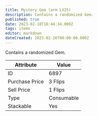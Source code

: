 ```yaml
---
title: Mystery Gem (arm LV25)
description: Contains a randomized Gem.
published: true
date: 2023-02-18T16:44:34.000Z
tags: items
editor: markdown
dateCreated: 2023-02-16T00:00:00.000Z
---
```


Contains a randomized Gem.

|Attribute|Value|
|-|-|
|ID|6897|
|Purchase Price|3 Flips|
|Sell Price|1 Flips|
|Type|Consumable|
|Stackable|Yes|

